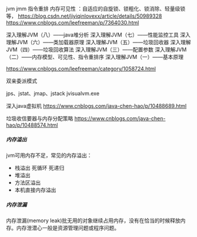 jvm 
jmm
指令重排
内存可见性
：自适应的自旋锁、锁粗化、锁消除、轻量级锁等，
https://blog.csdn.net/jiyiqinlovexx/article/details/50989328
https://www.cnblogs.com/leefreeman/p/7364030.html


深入理解JVM（八）——java堆分析
深入理解JVM（七）——性能监控工具
深入理解JVM（六）——类加载器原理
深入理解JVM（五）——垃圾回收器
深入理解JVM（四）——垃圾回收算法
深入理解JVM（三）——配置参数
深入理解JVM（二）——内存模型、可见性、指令重排序
深入理解JVM（一）——基本原理

https://www.cnblogs.com/leefreeman/category/1058724.html

双亲委派模式

jps、jstat、jmap、jstack 
jvisualvm.exe


深入java虚拟机
https://www.cnblogs.com/java-chen-hao/p/10488689.html

垃圾收信要器与内存分配策略
https://www.cnblogs.com/java-chen-hao/p/10488574.html



##### 内存溢出

jvm可用内存不足，常见的内存溢出：

* 栈溢出 死循环 死递归
* 堆溢出
* 方法区溢出
* 本机直接内存溢出

##### 内存泄漏

内存泄漏(memory leak)批无用的对象继续占用内存，没有在恰当的时候释放内存。内存泄潜心一般是资源管理问题或程序问题。